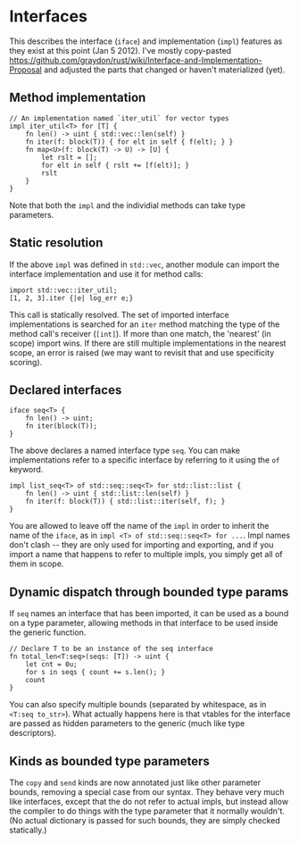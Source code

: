 # Interfaces

This describes the interface (`iface`) and implementation (`impl`) features as they exist at this point (Jan 5 2012). I've mostly copy-pasted https://github.com/graydon/rust/wiki/Interface-and-Implementation-Proposal and adjusted the parts that changed or haven't materialized (yet).

## Method implementation

    // An implementation named `iter_util` for vector types
    impl iter_util<T> for [T] {
        fn len() -> uint { std::vec::len(self) }
        fn iter(f: block(T)) { for elt in self { f(elt); } }
        fn map<U>(f: block(T) -> U) -> [U] {
            let rslt = [];
            for elt in self { rslt += [f(elt)]; }
            rslt
        }
    }

Note that both the `impl` and the individial methods can take type parameters.

## Static resolution

If the above `impl` was defined in `std::vec`, another module can import the interface implementation and use it for method calls:

    import std::vec::iter_util;
    [1, 2, 3].iter {|e| log_err e;}

This call is statically resolved. The set of imported interface implementations is searched for an `iter` method matching the type of the method call's receiver (`[int]`). If more than one match, the 'nearest' (in scope) import wins. If there are still multiple implementations in the nearest scope, an error is raised (we may want to revisit that and use specificity scoring).

## Declared interfaces

    iface seq<T> {
        fn len() -> uint;
        fn iter(block(T));
    }

The above declares a named interface type `seq`. You can make implementations refer to a specific interface by referring to it using the `of` keyword.

    impl list_seq<T> of std::seq::seq<T> for std::list::list {
        fn len() -> uint { std::list::len(self) }
        fn iter(f: block(T)) { std::list::iter(self, f); }
    }

You are allowed to leave off the name of the `impl` in order to inherit the name of the `iface`, as in `impl <T> of std::seq::seq<T> for ...`. Impl names don't clash -- they are only used for importing and exporting, and if you import a name that happens to refer to multiple impls, you simply get all of them  in scope.

## Dynamic dispatch through bounded type params

If `seq` names an interface that has been imported, it can be used as a bound on a type parameter, allowing methods in that interface to be used inside the generic function.

    // Declare T to be an instance of the seq interface
    fn total_len<T:seq>(seqs: [T]) -> uint {
        let cnt = 0u;
        for s in seqs { count += s.len(); }
        count
    }

You can also specify multiple bounds (separated by whitespace, as in `<T:seq to_str>`). What actually happens here is that vtables for the interface are passed as hidden parameters to the generic (much like type descriptors).

## Kinds as bounded type parameters

The `copy` and `send` kinds are now annotated just like other parameter bounds, removing a special case from our syntax. They behave very much like interfaces, except that the do not refer to actual impls, but instead allow the compiler to do things with the type parameter that it normally wouldn't. (No actual dictionary is passed for such bounds, they are simply checked statically.)
